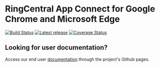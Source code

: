 # RingCentral App Connect for Google Chrome and Microsoft Edge

[![Build Status](https://github.com/ringcentral/rc-unified-crm-extension/workflows/CI%20Pipeline/badge.svg?branch=main)](https://github.com/ringcentral/rc-unified-crm-extension/actions) [![Latest release](https://img.shields.io/github/v/release/ringcentral/rc-unified-crm-extension)](https://github.com/ringcentral/rc-unified-crm-extension/releases) [![Coverage Status](https://coveralls.io/repos/github/ringcentral/rc-unified-crm-extension/badge.svg?branch=main)](https://coveralls.io/github/ringcentral/rc-unified-crm-extension?branch=main)

## Looking for user documentation?

Access our end user [documentation](https://ringcentral.github.io/rc-unified-crm-extension/) through the project's Github pages. 